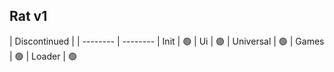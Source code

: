 ## Rat v1

| Discontinued |
| -------- | -------- 
| Init | 🟢
| Ui | 🟢 
| Universal | 🟢 
| Games | 🟢 
| Loader | 🟢  
